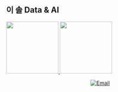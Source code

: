 <h2> 이 솔 Data & AI </h2>

<!-- <h3> 👨🏻‍💻 &nbsp;About Me </h3>

<div>
- &nbsp; 데이터 수집, 처리, 분석
- &nbsp; 딥러닝 및 인공지능 모델
 -->

<a href="https://github.com/solleedata">
  <img height="140em" src="https://github-readme-stats.vercel.app/api?username=solleedata&theme=dark&show_icons=true" />
  <img height="140em" src="https://github-readme-stats.vercel.app/api/top-langs/?username=solleedata&theme=dark&layout=compact" />
</a>

 </div>

<!-- 
<h3> 🛠 &nbsp;Tech Stack</h3>
- 💻 &nbsp;
  ![Python](https://img.shields.io/badge/-Python-333333?style=flat&logo=python)
  ![SQL](https://img.shields.io/badge/-SQL-333333?style=flat&logo=sql)

- 🌐 &nbsp;
  ![HTML5](https://img.shields.io/badge/-HTML5-333333?style=flat&logo=HTML5)
  ![CSS](https://img.shields.io/badge/-CSS-333333?style=flat&logo=CSS3&logoColor=1572B6)
  ![Bootstrap](https://img.shields.io/badge/-Bootstrap-333333?style=flat&logo=bootstrap&logoColor=563D7C)
  ![Flask](https://img.shields.io/badge/-Flask-333333?style=flat&logo=flask)

- 🛢 &nbsp;
  ![MySQL](https://img.shields.io/badge/-MySQL-333333?style=flat&logo=mysql)
  ![AWS](https://img.shields.io/badge/-AWS-333333?style=flat&logo=aws)
- 🔧 &nbsp;
  ![Visual Studio Code](https://img.shields.io/badge/-Visual%20Studio%20Code-333333?style=flat&logo=visual-studio-code&logoColor=007ACC)
  ![Jupyter](https://img.shields.io/badge/-Jupyter%20Notebook-333333?style=flat&logo=jupyter-notebook&logoColor=007ACC) 

<br/>
-->

<br/>

<p align="center">
<a href="mailto:solleedata@gmail.com"><img alt="Email" src="https://img.shields.io/badge/Email-solleedata@gmail.com-blue?style=flat-square&logo=gmail"></a>
</p>
